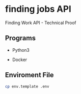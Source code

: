 # finding jobs API

Finding Work API - Technical Proof

## Programs

- Python3

- Docker

## Enviroment File

```bash
cp env.template .env
```
